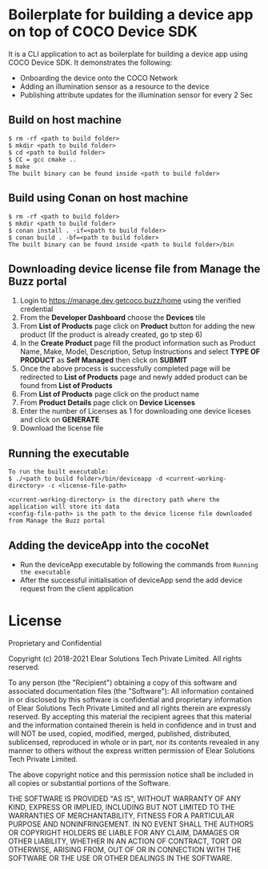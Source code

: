 # Boilerplate for building a device app on top of COCO Device SDK

It is a CLI application to act as boilerplate for building a device app using COCO Device SDK. It demonstrates the following:
- Onboarding the device onto the COCO Network
- Adding an illumination sensor as a resource to the device
- Publishing attribute updates for the illumination sensor for every 2 Sec

## Build on host machine
```
$ rm -rf <path to build folder>
$ mkdir <path to build folder>
$ cd <path to build folder>
$ CC = gcc cmake ..
$ make
The built binary can be found inside <path to build folder>
```

## Build using Conan on host machine
```
$ rm -rf <path to build folder>
$ mkdir <path to build folder>
$ conan install . -if=<path to build folder>
$ conan build . -bf=<path to build folder>
The built binary can be found inside <path to build folder>/bin
```

## Downloading device license file from Manage the Buzz portal
1. Login to https://manage.dev.getcoco.buzz/home using the verified credential
2. From the **Developer Dashboard** choose the **Devices** tile
3. From **List of Products** page click on **Product** button for adding the new product (If the product is already created, go tp step 6)
4. In the **Create Product** page fill the product information such as Product Name, Make, Model, Description, Setup Instructions and select **TYPE OF PRODUCT** as **Self Managed** then click on **SUBMIT**
5. Once the above process is successfully completed page will be redirected to **List of Products** page and newly added product can be found from **List of Products**
6. From **List of Products** page click on the product name
7. From **Product Details** page click on **Device Licenses**
8. Enter the number of Licenses as 1 for downloading one device liceses and click on **GENERATE**
9. Download the license file

## Running the executable
```
To run the built executable:
$ ./<path to build folder>/bin/deviceapp -d <current-working-directory> -c <license-file-path>

<current-working-directory> is the directory path where the application will store its data
<config-file-path> is the path to the device license file downloaded from Manage the Buzz portal
```
## Adding the deviceApp into the cocoNet
- Run the deviceApp executable by following the commands from ``Running the executable ``
- After the successful initialisation of deviceApp send the add device request from the client application

License
==========
Proprietary and Confidential

Copyright (c) 2018-2021 Elear Solutions Tech Private Limited. All rights reserved.

To any person (the "Recipient") obtaining a copy of this software and
associated documentation files (the "Software"):
All information contained in or disclosed by this software is confidential
and proprietary information of Elear Solutions Tech Private Limited and all
rights therein are expressly reserved. By accepting this material the
recipient agrees that this material and the information contained therein is
held in confidence and in trust and will NOT be used, copied, modified,
merged, published, distributed, sublicensed, reproduced in whole or in part,
nor its contents revealed in any manner to others without the express
written permission of Elear Solutions Tech Private Limited.

The above copyright notice and this permission notice shall be included in all
copies or substantial portions of the Software.

THE SOFTWARE IS PROVIDED "AS IS", WITHOUT WARRANTY OF ANY KIND, EXPRESS OR
IMPLIED, INCLUDING BUT NOT LIMITED TO THE WARRANTIES OF MERCHANTABILITY,
FITNESS FOR A PARTICULAR PURPOSE AND NONINFRINGEMENT. IN NO EVENT SHALL THE
AUTHORS OR COPYRIGHT HOLDERS BE LIABLE FOR ANY CLAIM, DAMAGES OR OTHER
LIABILITY, WHETHER IN AN ACTION OF CONTRACT, TORT OR OTHERWISE, ARISING FROM,
OUT OF OR IN CONNECTION WITH THE SOFTWARE OR THE USE OR OTHER DEALINGS IN THE
SOFTWARE.
